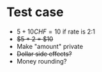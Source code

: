 # Test case

- $5 + 10 CHF = 10$ if rate is 2:1
- ~~$5 * 2 = $10~~
- Make "amount" private
- ~~Dollar side effects?~~
- Money rounding?
